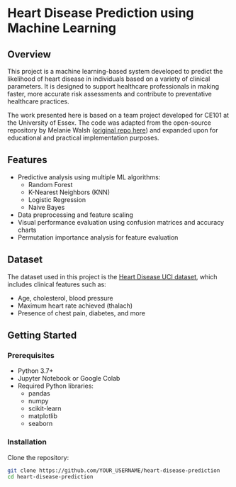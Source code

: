 # Heart Disease Prediction using Machine Learning

## Overview

This project is a machine learning-based system developed to predict the likelihood of heart disease in individuals based on a variety of clinical parameters. It is designed to support healthcare professionals in making faster, more accurate risk assessments and contribute to preventative healthcare practices.

The work presented here is based on a team project developed for CE101 at the University of Essex. The code was adapted from the open-source repository by Melanie Walsh ([original repo here](https://github.com/melaniewalsh/heart-disease-prediction)) and expanded upon for educational and practical implementation purposes.

## Features

- Predictive analysis using multiple ML algorithms:  
  - Random Forest  
  - K-Nearest Neighbors (KNN)  
  - Logistic Regression  
  - Naive Bayes  
- Data preprocessing and feature scaling  
- Visual performance evaluation using confusion matrices and accuracy charts  
- Permutation importance analysis for feature evaluation  

## Dataset

The dataset used in this project is the [Heart Disease UCI dataset](https://www.kaggle.com/ronitf/heart-disease-uci), which includes clinical features such as:

- Age, cholesterol, blood pressure  
- Maximum heart rate achieved (thalach)  
- Presence of chest pain, diabetes, and more  

## Getting Started

### Prerequisites

- Python 3.7+  
- Jupyter Notebook or Google Colab  
- Required Python libraries:  
  - pandas  
  - numpy  
  - scikit-learn  
  - matplotlib  
  - seaborn  

### Installation

Clone the repository:

```bash
git clone https://github.com/YOUR_USERNAME/heart-disease-prediction
cd heart-disease-prediction
